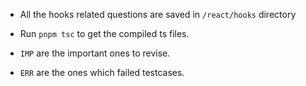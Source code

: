 - All the hooks related questions are saved in `/react/hooks` directory

- Run `pnpm tsc` to get the compiled ts files.

- `IMP` are the important ones to revise.
- `ERR` are the ones which failed testcases.
